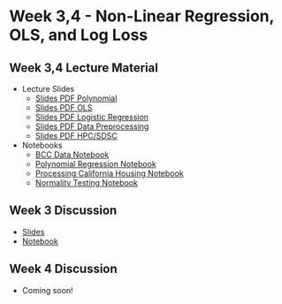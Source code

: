 # Week 3,4 - Non-Linear Regression, OLS, and Log Loss

## Week 3,4 Lecture Material
  - Lecture Slides
    - [Slides PDF Polynomial](https://drive.google.com/file/d/1ChnDaCR4AjEhi8G5Bo1zUSrDN0LciwGP/view?usp=sharing)
    - [Slides PDF OLS](https://drive.google.com/file/d/1FjYx7TnIkw-Clqs8_sDPb8x0xGDmHSPV/view?usp=sharing)
    - [Slides PDF Logistic Regression](https://drive.google.com/file/d/193E6hU4ufyhrsrkXxXUaTS7W2Djt7MLX/view?usp=sharing)
    - [Slides PDF Data Preprocessing](https://drive.google.com/file/d/15f_5WL5D3fVk9rS4dh5gaQpb_Nutuf54/view?usp=sharing)
    - [Slides PDF HPC/SDSC](https://drive.google.com/file/d/1e9juxbo3AclzjgGEpueCu_QBYProOhAi/view?usp=sharing)
  - Notebooks
    - [BCC Data Notebook](https://colab.research.google.com/drive/1ksEGL7SJ_wutCIyPYx7Loe5EPdOij6dJ?usp=sharing)
    - [Polynomial Regression Notebook](https://colab.research.google.com/drive/1RTQlBVEt1buifFjp76igPk-awYBS-jer?usp=sharing)
    - [Processing California Housing Notebook](https://colab.research.google.com/drive/1SkDVZZrFwxzdPUkcIeM2O24WlpQEZUXC?usp=sharing)
    - [Normality Testing Notebook](https://colab.research.google.com/drive/1jfAxnUzPJ2EjB34lpH06tbOSxbXwSlm5?usp=sharing)
## Week 3 Discussion
  - [Slides](https://drive.google.com/file/d/1npFk47PKXAUy1_Xegot8UF5slWbII7YR/view?usp=sharing)
  - [Notebook](https://colab.research.google.com/drive/142p_WNTQm6IGoN7tlLybKJQ31o_d4uUV?usp=sharing)
## Week 4 Discussion
- Coming soon!